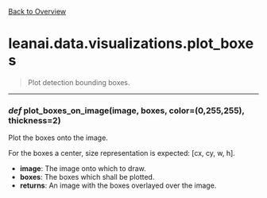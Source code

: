 [Back to Overview](../../../README.md)



# leanai.data.visualizations.plot_boxes

> Plot detection bounding boxes.


---
### *def* **plot_boxes_on_image**(image, boxes, color=(0,255,255), thickness=2)

Plot the boxes onto the image.

For the boxes a center, size representation is expected: [cx, cy, w, h].

* **image**: The image onto which to draw.
* **boxes**: The boxes which shall be plotted.
* **returns**: An image with the boxes overlayed over the image.


